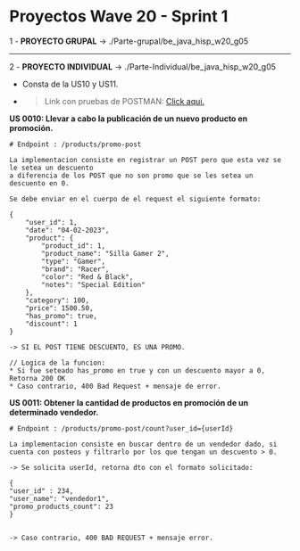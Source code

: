 
# Proyectos Wave 20 - Sprint 1

1 - **PROYECTO GRUPAL** -> ./Parte-grupal/be_java_hisp_w20_g05

----------------------------------

2 - **PROYECTO INDIVIDUAL** -> ./Parte-Individual/be_java_hisp_w20_g05

* Consta de la US10 y US11.
* 
     > Link con pruebas de POSTMAN:
    [Click aqui.](Individual.postman_collection.json)

**US 0010: Llevar a cabo la publicación de un nuevo producto en promoción.**

 
    # Endpoint : /products/promo-post

    La implementacion consiste en registrar un POST pero que esta vez se le setea un descuento 
    a diferencia de los POST que no son promo que se les setea un descuento en 0. 

    Se debe enviar en el cuerpo de el request el siguiente formato:
 
    {
        "user_id": 1,
        "date": "04-02-2023",
        "product": {
            "product_id": 1,
            "product_name": "Silla Gamer 2",
            "type": "Gamer",
            "brand": "Racer",
            "color": "Red & Black",
            "notes": "Special Edition"
        },
        "category": 100,
        "price": 1500.50,
        "has_promo": true,
        "discount": 1
    }
    
    -> SI EL POST TIENE DESCUENTO, ES UNA PROMO.

    // Logica de la funcion:
    * Si fue seteado has_promo en true y con un descuento mayor a 0, Retorna 200 OK
    * Caso contrario, 400 Bad Request + mensaje de error.
 

**US 0011: Obtener la cantidad de productos en promoción de un determinado vendedor.**

    # Endpoint : /products/promo-post/count?user_id={userId}

    La implementacion consiste en buscar dentro de un vendedor dado, si cuenta con posteos y filtrarlo por los que tengan un descuento > 0.

    -> Se solicita userId, retorna dto con el formato solicitado: 

    {  
    "user_id" : 234,
    "user_name": "vendedor1",
    "promo_products_count": 23
    }

 
    -> Caso contrario, 400 BAD REQUEST + mensaje error.

